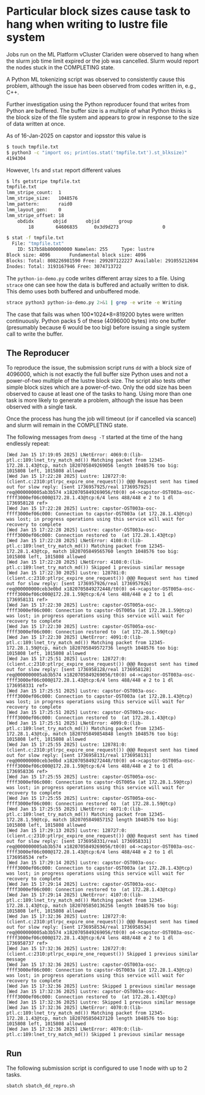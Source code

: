 # Particular block sizes cause task to hang when writing to lustre file system

Jobs run on the ML Platform vCluster Clariden were observed to hang when the
slurm job time limit expired or the job was cancelled.  Slurm would report the
nodes stuck in the COMPLETING state.  

A Python ML tokenizing script was observed to consistently cause this problem,
although the issue has been observed from codes written in, e.g., C++.

Further investigation using the Python reproducer found that writes from Python
are buffered. The buffer size is a multiple of what Python thinks is the block
size of the file system and appears to grow in response to the size of data
written at once.

As of 16-Jan-2025 on capstor and iopsstor this value is

```bash
$ touch tmpfile.txt
$ python3 -c "import os; print(os.stat('tmpfile.txt').st_blksize)"
4194304
```

However, `lfs` and `stat` report different values

```bash
$ lfs getstripe tmpfile.txt
tmpfile.txt
lmm_stripe_count:  1
lmm_stripe_size:   1048576
lmm_pattern:       raid0
lmm_layout_gen:    0
lmm_stripe_offset: 18
	obdidx		 objid		 objid		 group
	    18	      64606835	    0x3d9d273	             0

$ stat -f tmpfile.txt
  File: "tmpfile.txt"
    ID: 517b58b800000000 Namelen: 255     Type: lustre
Block size: 4096       Fundamental block size: 4096
Blocks: Total: 808226981590 Free: 299207122227 Available: 291055212694
Inodes: Total: 3193167946 Free: 3074713722
```

The `python-io-demo.py` code writes different array sizes to a file. Using `strace` one can see how the data is buffered and actually written to disk.
This demo uses both buffered and unbuffered mode.

```bash
strace python3 python-io-demo.py 2>&1 | grep -e write -e Writing
```

The case that fails was when 100\*1024\*8=819200 bytes were written
continuously. Python packs 5 of these (4096000 bytes) into one buffer
(presumably because 6 would be too big) before issuing a single system call to
write the buffer.

## The Reproducer

To reproduce the issue, the submission script runs `dd` with a block size of
4096000, which is not exactly the full buffer size Python uses and not a
power-of-two multiple of the lustre block size. The script also tests other
simple block sizes which are a power-of-two. Only the odd size has been
observed to cause at least one of the tasks to hang. Using more than one task
is more likely to generate a problem, although the issue has been observed with
a single task.

Once the process has hung the job will timeout (or if cancelled via scancel) and
slurm will remain in the COMPLETING state.

The following messages from `dmesg -T` started at the time of the hang endlessly repeat:

```
[Wed Jan 15 17:19:05 2025] LNetError: 4069:0:(lib-ptl.c:189:lnet_try_match_md()) Matching packet from 12345-172.28.1.43@tcp, match 1820705849269056 length 1048576 too big: 1015808 left, 1015808 allowed
[Wed Jan 15 17:22:28 2025] Lustre: 128727:0:(client.c:2310:ptlrpc_expire_one_request()) @@@ Request sent has timed out for slow reply: [sent 1736957925/real 1736957925]  req@000000005ab3b574 x1820705849269056/t0(0) o4->capstor-OST003a-osc-ffff3000ef06c000@172.28.1.43@tcp:6/4 lens 488/448 e 2 to 1 dl 1736958128 ref>
[Wed Jan 15 17:22:28 2025] Lustre: capstor-OST003a-osc-ffff3000ef06c000: Connection to capstor-OST003a (at 172.28.1.43@tcp) was lost; in progress operations using this service will wait for recovery to complete
[Wed Jan 15 17:22:28 2025] Lustre: capstor-OST003a-osc-ffff3000ef06c000: Connection restored to  (at 172.28.1.43@tcp)
[Wed Jan 15 17:22:28 2025] LNetError: 4108:0:(lib-ptl.c:189:lnet_try_match_md()) Matching packet from 12345-172.28.1.43@tcp, match 1820705849565760 length 1048576 too big: 1015808 left, 1015808 allowed
[Wed Jan 15 17:22:28 2025] LNetError: 4108:0:(lib-ptl.c:189:lnet_try_match_md()) Skipped 1 previous similar message
[Wed Jan 15 17:22:30 2025] Lustre: 128781:0:(client.c:2310:ptlrpc_expire_one_request()) @@@ Request sent has timed out for slow reply: [sent 1736957926/real 1736957926]  req@00000000ceb3e0bd x1820705849272448/t0(0) o4->capstor-OST005a-osc-ffff3000ef06c000@172.28.1.59@tcp:6/4 lens 488/448 e 2 to 1 dl 1736958131 ref>
[Wed Jan 15 17:22:30 2025] Lustre: capstor-OST005a-osc-ffff3000ef06c000: Connection to capstor-OST005a (at 172.28.1.59@tcp) was lost; in progress operations using this service will wait for recovery to complete
[Wed Jan 15 17:22:30 2025] Lustre: capstor-OST005a-osc-ffff3000ef06c000: Connection restored to  (at 172.28.1.59@tcp)
[Wed Jan 15 17:22:30 2025] LNetError: 4091:0:(lib-ptl.c:189:lnet_try_match_md()) Matching packet from 12345-172.28.1.59@tcp, match 1820705849572736 length 1048576 too big: 1015808 left, 1015808 allowed
[Wed Jan 15 17:25:51 2025] Lustre: 128727:0:(client.c:2310:ptlrpc_expire_one_request()) @@@ Request sent has timed out for slow reply: [sent 1736958128/real 1736958128]  req@000000005ab3b574 x1820705849269056/t0(0) o4->capstor-OST003a-osc-ffff3000ef06c000@172.28.1.43@tcp:6/4 lens 488/448 e 2 to 1 dl 1736958331 ref>
[Wed Jan 15 17:25:51 2025] Lustre: capstor-OST003a-osc-ffff3000ef06c000: Connection to capstor-OST003a (at 172.28.1.43@tcp) was lost; in progress operations using this service will wait for recovery to complete
[Wed Jan 15 17:25:51 2025] Lustre: capstor-OST003a-osc-ffff3000ef06c000: Connection restored to  (at 172.28.1.43@tcp)
[Wed Jan 15 17:25:51 2025] LNetError: 4099:0:(lib-ptl.c:189:lnet_try_match_md()) Matching packet from 12345-172.28.1.43@tcp, match 1820705849854848 length 1048576 too big: 1015808 left, 1015808 allowed
[Wed Jan 15 17:25:55 2025] Lustre: 128781:0:(client.c:2310:ptlrpc_expire_one_request()) @@@ Request sent has timed out for slow reply: [sent 1736958131/real 1736958131]  req@00000000ceb3e0bd x1820705849272448/t0(0) o4->capstor-OST005a-osc-ffff3000ef06c000@172.28.1.59@tcp:6/4 lens 488/448 e 2 to 1 dl 1736958336 ref>
[Wed Jan 15 17:25:55 2025] Lustre: capstor-OST005a-osc-ffff3000ef06c000: Connection to capstor-OST005a (at 172.28.1.59@tcp) was lost; in progress operations using this service will wait for recovery to complete
[Wed Jan 15 17:25:55 2025] Lustre: capstor-OST005a-osc-ffff3000ef06c000: Connection restored to  (at 172.28.1.59@tcp)
[Wed Jan 15 17:25:55 2025] LNetError: 4071:0:(lib-ptl.c:189:lnet_try_match_md()) Matching packet from 12345-172.28.1.59@tcp, match 1820705849857152 length 1048576 too big: 1015808 left, 1015808 allowed
[Wed Jan 15 17:29:13 2025] Lustre: 128727:0:(client.c:2310:ptlrpc_expire_one_request()) @@@ Request sent has timed out for slow reply: [sent 1736958331/real 1736958331]  req@000000005ab3b574 x1820705849269056/t0(0) o4->capstor-OST003a-osc-ffff3000ef06c000@172.28.1.43@tcp:6/4 lens 488/448 e 2 to 1 dl 1736958534 ref>
[Wed Jan 15 17:29:14 2025] Lustre: capstor-OST003a-osc-ffff3000ef06c000: Connection to capstor-OST003a (at 172.28.1.43@tcp) was lost; in progress operations using this service will wait for recovery to complete
[Wed Jan 15 17:29:14 2025] Lustre: capstor-OST003a-osc-ffff3000ef06c000: Connection restored to  (at 172.28.1.43@tcp)
[Wed Jan 15 17:29:14 2025] LNetError: 4107:0:(lib-ptl.c:189:lnet_try_match_md()) Matching packet from 12345-172.28.1.43@tcp, match 1820705850136256 length 1048576 too big: 1015808 left, 1015808 allowed
[Wed Jan 15 17:32:36 2025] Lustre: 128727:0:(client.c:2310:ptlrpc_expire_one_request()) @@@ Request sent has timed out for slow reply: [sent 1736958534/real 1736958534]  req@000000005ab3b574 x1820705849269056/t0(0) o4->capstor-OST003a-osc-ffff3000ef06c000@172.28.1.43@tcp:6/4 lens 488/448 e 2 to 1 dl 1736958737 ref>
[Wed Jan 15 17:32:36 2025] Lustre: 128727:0:(client.c:2310:ptlrpc_expire_one_request()) Skipped 1 previous similar message
[Wed Jan 15 17:32:36 2025] Lustre: capstor-OST003a-osc-ffff3000ef06c000: Connection to capstor-OST003a (at 172.28.1.43@tcp) was lost; in progress operations using this service will wait for recovery to complete
[Wed Jan 15 17:32:36 2025] Lustre: Skipped 1 previous similar message
[Wed Jan 15 17:32:36 2025] Lustre: capstor-OST003a-osc-ffff3000ef06c000: Connection restored to  (at 172.28.1.43@tcp)
[Wed Jan 15 17:32:36 2025] Lustre: Skipped 1 previous similar message
[Wed Jan 15 17:32:36 2025] LNetError: 4070:0:(lib-ptl.c:189:lnet_try_match_md()) Matching packet from 12345-172.28.1.43@tcp, match 1820705850437120 length 1048576 too big: 1015808 left, 1015808 allowed
[Wed Jan 15 17:32:36 2025] LNetError: 4070:0:(lib-ptl.c:189:lnet_try_match_md()) Skipped 1 previous similar message
```

## Run

The following submission script is configured to use 1 node with up to 2 tasks.

```bash
sbatch sbatch_dd_repro.sh
```
